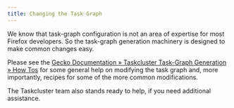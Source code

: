 ```yaml
---
title: Changing the Task Graph
---
```


We know that task-graph configuration is not an area of expertise for most Firefox developers.
So the task-graph generation machinery is designed to make common changes easy.

Please see the [Gecko Documentation » Taskcluster Task-Graph Generation » How Tos](https://firefox-source-docs.mozilla.org/taskcluster/taskcluster/how-tos.html) for some general help on modifying the task graph and, more importantly, recipes for some of the more common modifications.

The Taskcluster team also stands ready to help, if you need additional assistance.
